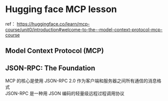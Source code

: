 # Hugging face MCP lesson
ref： https://huggingface.co/learn/mcp-course/unit0/introduction#welcome-to-the--model-context-protocol-mcp-course

## Model Context Protocol (MCP)

## JSON-RPC: The Foundation  
MCP 的核心是使用 JSON-RPC 2.0 作为客户端和服务器之间所有通信的消息格式  
JSON-RPC 是一种用 JSON 编码的轻量级远程过程调用协议  



